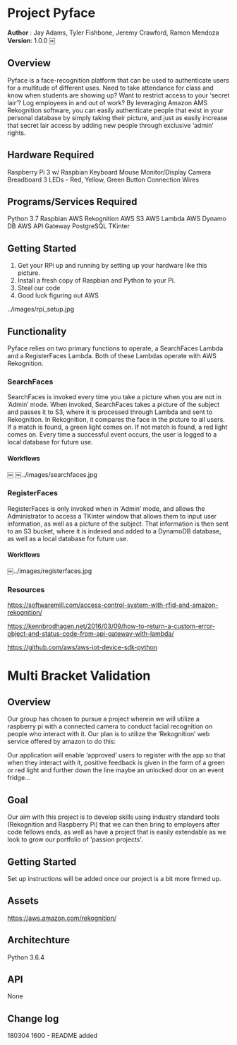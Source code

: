 # Project Pyface

**Author** : Jay Adams, Tyler Fishbone, Jeremy Crawford, Ramon Mendoza
**Version**: 1.0.0
￼
## Overview
Pyface is a face-recognition platform that can be used to authenticate users for a multitude of different uses. Need to take attendance for class and know when students are showing up? Want to restrict access to your ‘secret lair’? Log employees in and out of work? By leveraging Amazon AMS Rekognition software, you can easily authenticate people that exist in your personal database by simply taking their picture, and just as easily increase that secret lair access by adding new people through exclusive ‘admin’ rights.


## Hardware Required

Raspberry Pi 3 w/ Raspbian
Keyboard
Mouse
Monitor/Display
Camera
Breadboard
3 LEDs - Red, Yellow, Green
Button
Connection Wires


## Programs/Services Required

Python 3.7
Raspbian
AWS Rekognition
AWS S3
AWS Lambda
AWS Dynamo DB
AWS API Gateway
PostgreSQL
TKinter


## Getting Started
1. Get your RPi up and running by setting up your hardware like this picture.
2. Install a fresh copy of Raspbian and Python to your Pi.
3. Steal our code 
4. Good luck figuring out AWS

../images/rpi_setup.jpg

## Functionality

Pyface relies on two primary functions to operate, a SearchFaces Lambda and a RegisterFaces Lambda. Both of these Lambdas operate with AWS Rekognition.

### SearchFaces 

SearchFaces is invoked every time you take a picture when you are not in ‘Admin’ mode. When invoked, SearchFaces takes a picture of the subject and passes it to S3, where it is processed through Lambda and sent to Rekognition. In Rekognition, it compares the face in the picture to all users. If a match is found, a green light comes on. If not match is found, a red light comes on. Every time a successful event occurs, the user is logged to a local database for future use.

#### Workflows
￼
￼../images/searchfaces.jpg

### RegisterFaces 

RegisterFaces is only invoked when in ‘Admin’ mode, and allows the Administrator to access a TKinter window that allows them to input user information, as well as a picture of the subject. That information is then sent to an S3 bucket, where it is indexed and added to a DynamoDB database, as well as a local database for future use.

#### Workflows

￼../images/registerfaces.jpg


### Resources

https://softwaremill.com/access-control-system-with-rfid-and-amazon-rekognition/

https://kennbrodhagen.net/2016/03/09/how-to-return-a-custom-error-object-and-status-code-from-api-gateway-with-lambda/

https://github.com/aws/aws-iot-device-sdk-python



# Multi Bracket Validation
## Overview
Our group has chosen to pursue a project wherein we will utilize a raspberry pi with a connected camera to conduct facial recognition on people who interact with it. Our plan is to utilize the ‘Rekognition’ web service offered by amazon to do this:

Our application will enable ‘approved’ users to register with the app so that when they interact with it, positive feedback is given in the form of a green or red light and further down the line maybe an unlocked door on an event fridge...

## Goal
Our aim with this project is to develop skills using industry standard tools (Rekognition and Raspberry Pi) that we can then bring to employers after code fellows ends, as well as have a project that is easily extendable as we look to grow our portfolio of ‘passion projects’.

## Getting Started
Set up instructions will be added once our project is a bit more firmed up.

## Assets
https://aws.amazon.com/rekognition/

## Architechture
Python 3.6.4

## API
None

## Change log
180304 1600 - README added
